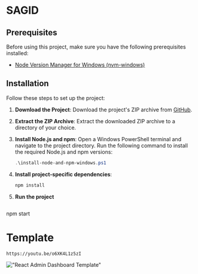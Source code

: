 # SAGID

## Prerequisites

Before using this project, make sure you have the following prerequisites installed:

- [Node Version Manager for Windows (nvm-windows)](https://github.com/coreybutler/nvm-windows)

## Installation

Follow these steps to set up the project:

1. **Download the Project**: Download the project's ZIP archive from [GitHub](https://github.com/yourusername/yourproject).

2. **Extract the ZIP Archive**: Extract the downloaded ZIP archive to a directory of your choice.

3. **Install Node.js and npm**: Open a Windows PowerShell terminal and navigate to the project directory. Run the following command to install the required Node.js and npm versions:

   ```powershell
   .\install-node-and-npm-windows.ps1

4. **Install project-specific dependencies**: 
   ```powershell
   npm install

5. **Run the project**
   ```powershell
  npm start


# Template

    https://youtu.be/o6XK4L1z5zI


!["React Admin Dashboard Template"](https://user-images.githubusercontent.com/67447840/149510678-cd360920-e599-4520-a2f2-590e455e35f7.gif "React Admin Dashboard Template")
